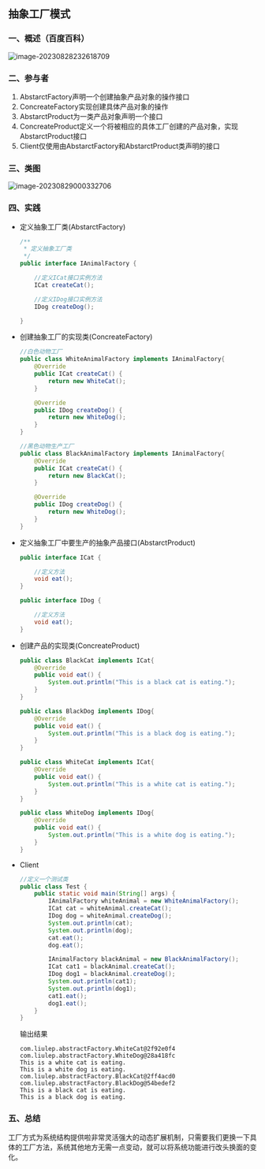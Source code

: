 ## 抽象工厂模式

### 一、概述（百度百科）

![image-20230828232618709](https://images.liulep.com/img/2023/08/28/64ecbc9f24355.png)

### 二、参与者

1. AbstarctFactory声明一个创建抽象产品对象的操作接口
2. ConcreateFactory实现创建具体产品对象的操作
3. AbstarctProduct为一类产品对象声明一个接口
4. ConcreateProduct定义一个将被相应的具体工厂创建的产品对象，实现AbstarctProduct接口
5. Client仅使用由AbstarctFactory和AbstarctProduct类声明的接口

### 三、类图

![image-20230829000332706](https://images.liulep.com/img/2023/08/29/64ecc55936cce.png)

### 四、实践

- 定义抽象工厂类(AbstarctFactory)

  ```java
  /**
   * 定义抽象工厂类
   */
  public interface IAnimalFactory {
  
      //定义ICat接口实例方法
      ICat createCat();
  
      //定义IDog接口实例方法
      IDog createDog();
  
  }
  ```

- 创建抽象工厂的实现类(ConcreateFactory)

  ```java
  //白色动物工厂
  public class WhiteAnimalFactory implements IAnimalFactory{
      @Override
      public ICat createCat() {
          return new WhiteCat();
      }
  
      @Override
      public IDog createDog() {
          return new WhiteDog();
      }
  }
  ```

  ```java
  //黑色动物生产工厂
  public class BlackAnimalFactory implements IAnimalFactory{
      @Override
      public ICat createCat() {
          return new BlackCat();
      }
  
      @Override
      public IDog createDog() {
          return new WhiteDog();
      }
  }
  ```

- 定义抽象工厂中要生产的抽象产品接口(AbstarctProduct)

  ```java
  public interface ICat {
  
      //定义方法
      void eat();
  }
  ```

  ```java
  public interface IDog {
  
      //定义方法
      void eat();
  }
  ```

- 创建产品的实现类(ConcreateProduct)

  ```java
  public class BlackCat implements ICat{
      @Override
      public void eat() {
          System.out.println("This is a black cat is eating.");
      }
  }
  ```

  ```java
  public class BlackDog implements IDog{
      @Override
      public void eat() {
          System.out.println("This is a black dog is eating.");
      }
  }
  ```

  ```java
  public class WhiteCat implements ICat{
      @Override
      public void eat() {
          System.out.println("This is a white cat is eating.");
      }
  }
  ```

  ```java
  public class WhiteDog implements IDog{
      @Override
      public void eat() {
          System.out.println("This is a white dog is eating.");
      }
  }
  ```

- Client

  ```java
  //定义一个测试类
  public class Test {
      public static void main(String[] args) {
          IAnimalFactory whiteAnimal = new WhiteAnimalFactory();
          ICat cat = whiteAnimal.createCat();
          IDog dog = whiteAnimal.createDog();
          System.out.println(cat);
          System.out.println(dog);
          cat.eat();
          dog.eat();
  
          IAnimalFactory blackAnimal = new BlackAnimalFactory();
          ICat cat1 = blackAnimal.createCat();
          IDog dog1 = blackAnimal.createDog();
          System.out.println(cat1);
          System.out.println(dog1);
          cat1.eat();
          dog1.eat();
      }
  }
  ```

  输出结果

  ```
  com.liulep.abstractFactory.WhiteCat@2f92e0f4
  com.liulep.abstractFactory.WhiteDog@28a418fc
  This is a white cat is eating.
  This is a white dog is eating.
  com.liulep.abstractFactory.BlackCat@2ff4acd0
  com.liulep.abstractFactory.BlackDog@54bedef2
  This is a black cat is eating.
  This is a black dog is eating.
  ```

### 五、总结

工厂方式为系统结构提供啦非常灵活强大的动态扩展机制，只需要我们更换一下具体的工厂方法，系统其他地方无需一点变动，就可以将系统功能进行改头换面的变化。